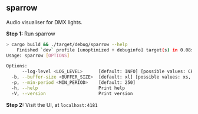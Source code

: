 ## sparrow

Audio visualiser for DMX lights.

**Step 1:** Run sparrow

```sh
> cargo build && ./target/debug/sparrow --help
    Finished `dev` profile [unoptimized + debuginfo] target(s) in 0.08s
Usage: sparrow [OPTIONS]

Options:
      --log-level <LOG_LEVEL>      [default: INFO] [possible values: CRITICAL, ERROR, WARN, INFO, DEBUG, TRACE]
  -b, --buffer-size <BUFFER_SIZE>  [default: xl] [possible values: xs, s, m, l, xl]
  -p, --min-period <MIN_PERIOD>    [default: 250]
  -h, --help                       Print help
  -V, --version                    Print version
```

**Step 2:** Visit the UI, at `localhost:4181`
